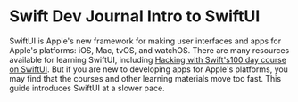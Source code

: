 # Swift Dev Journal Intro to SwiftUI

SwiftUI is Apple's new framework for making user interfaces and apps for Apple's platforms: iOS, Mac, tvOS, and watchOS. There are many resources available for learning SwiftUI, including [Hacking with Swift's100 day course on SwiftUI](https://www.hackingwithswift.com/100/swiftui). But if you are new to developing apps for Apple's platforms, you may find that the courses and other learning materials move too fast. This guide introduces SwiftUI at a slower pace.
